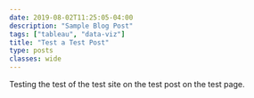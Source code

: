 ```yaml
---
date: 2019-08-02T11:25:05-04:00
description: "Sample Blog Post"
tags: ["tableau", "data-viz"]
title: "Test a Test Post"
type: posts
classes: wide
---
```


Testing the test of the test site on the test post on the test page.
